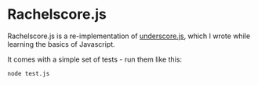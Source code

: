 Rachelscore.js
===============

Rachelscore.js is a re-implementation of [underscore.js](http://underscorejs.org/), which I wrote while learning the basics of Javascript.

It comes with a simple set of tests - run them like this:

`node test.js`


